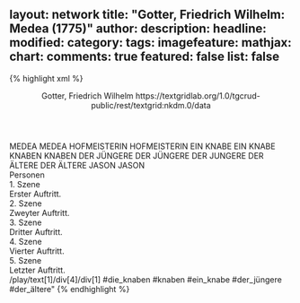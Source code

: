 layout: network
title: "Gotter, Friedrich Wilhelm: Medea (1775)"
author:
description:
headline:
modified:
category:
tags:
imagefeature:
mathjax:
chart:
comments: true
featured: false
list: false
---
{% highlight xml %}
<?xml-model href="https://raw.githubusercontent.com/DLiNa/project/master/rules/lina.rnc"?><?xml-model href="https://raw.githubusercontent.com/DLiNa/project/master/rules/lina.sch"?>
<play xmlns="http://lina.digital">
  <header>
    <title>Medea</title>
    <subtitle/>
    <genretitle/>
    <author>Gotter, Friedrich Wilhelm</author>
    <date type="print" when="1782"/>
    <date type="premiere" when="1775"/>
    <date type="written"/>
    <source>https://textgridlab.org/1.0/tgcrud-public/rest/textgrid:nkdm.0/data</source>
  </header>
  <personae>
    <character>
      <name>MEDEA</name>
      <alias xml:id="medea">
        <name>MEDEA</name>
      </alias>
    </character>
    <character>
      <name>HOFMEISTERIN</name>
      <alias xml:id="hofmeisterin">
        <name>HOFMEISTERIN</name>
      </alias>
    </character>
    <character>
      <name>EIN KNABE</name>
      <alias xml:id="ein_knabe">
        <name>EIN KNABE</name>
      </alias>
    </character>
    <character>
      <name>KNABEN</name>
      <alias xml:id="knaben">
        <name>KNABEN</name>
      </alias>
    </character>
    <character>
      <name>DER JÜNGERE</name>
      <alias xml:id="der_jüngere">
        <name>DER JÜNGERE</name>
      </alias>
      <alias xml:id="der_jungere">
        <name>DER JUNGERE</name>
      </alias>
    </character>
    <character>
      <name>DER ÄLTERE</name>
      <alias xml:id="der_ältere">
        <name>DER ÄLTERE</name>
      </alias>
    </character>
    <character>
      <name>JASON</name>
      <alias xml:id="jason">
        <name>JASON</name>
      </alias>
    </character>
  </personae>
  <text>
    <div>
      <head>Personen</head>
    </div>
    <div>
      <head>1. Szene</head>
      <div>
        <head>Erster Auftritt.</head>
        <sp who="#medea">
          <amount n="1" unit="speech_acts"/>
          <amount n="553" unit="words"/>
          <amount n="3100" unit="chars"/>
        </sp>
      </div>
    </div>
    <div>
      <head>2. Szene</head>
      <div>
        <head>Zweyter Auftritt.</head>
        <sp who="#medea">
          <amount n="1" unit="speech_acts"/>
          <amount n="568" unit="words"/>
          <amount n="3293" unit="chars"/>
        </sp>
      </div>
    </div>
    <div>
      <head>3. Szene</head>
      <div>
        <head>Dritter Auftritt.</head>
        <sp who="#hofmeisterin">
          <amount n="4" unit="speech_acts"/>
          <amount n="82" unit="words"/>
          <amount n="2" unit="lines"/>
          <amount n="446" unit="chars"/>
        </sp>
        <sp who="#ein_knabe">
          <amount n="1" unit="speech_acts"/>
          <amount n="6" unit="words"/>
          <amount n="1" unit="lines"/>
          <amount n="28" unit="chars"/>
        </sp>
        <sp who="#medea">
          <amount n="10" unit="speech_acts"/>
          <amount n="765" unit="words"/>
          <amount n="6" unit="lines"/>
          <amount n="4475" unit="chars"/>
        </sp>
        <sp who="#knaben #ein_knabe #der_jüngere #der_ältere">
          <amount n="1" unit="speech_acts"/>
          <amount n="3" unit="words"/>
          <amount n="1" unit="lines"/>
          <amount n="19" unit="chars"/>
        </sp>
        <sp who="#der_jüngere">
          <amount n="3" unit="speech_acts"/>
          <amount n="22" unit="words"/>
          <amount n="3" unit="lines"/>
          <amount n="123" unit="chars"/>
        </sp>
        <sp who="#der_ältere">
          <amount n="3" unit="speech_acts"/>
          <amount n="22" unit="words"/>
          <amount n="3" unit="lines"/>
          <amount n="116" unit="chars"/>
        </sp>
        <sp who="#der_jungere">
          <amount n="1" unit="speech_acts"/>
          <amount n="5" unit="words"/>
          <amount n="1" unit="lines"/>
          <amount n="27" unit="chars"/>
        </sp>
      </div>
    </div>
    <div>
      <head>4. Szene</head>
      <div>
        <head>Vierter Auftritt.</head>
        <sp who="#medea">
          <amount n="1" unit="speech_acts"/>
          <amount n="191" unit="words"/>
          <amount n="1113" unit="chars"/>
        </sp>
      </div>
    </div>
    <div>
      <head>5. Szene</head>
      <div>
        <head>Letzter Auftritt.</head>
        <sp who="#jason">
          <amount n="9" unit="speech_acts"/>
          <amount n="204" unit="words"/>
          <amount n="7" unit="lines"/>
          <amount n="1134" unit="chars"/>
        </sp>
        <sp who="#medea">
          <amount n="8" unit="speech_acts"/>
          <amount n="41" unit="words"/>
          <amount n="8" unit="lines"/>
          <amount n="229" unit="chars"/>
        </sp>
      </div>
    </div>
  </text>
  <documentation>
    <change n="1" type="expandCollectivePartially" who="peertrilcke">
      <path>/play/text[1]/div[4]/div[1]</path>
      <orig>#die_knaben</orig>
      <corr>#knaben #ein_knabe #der_jüngere #der_ältere"</corr>
      <comment/>
    </change>
  </documentation>  
</play>
{% endhighlight %}